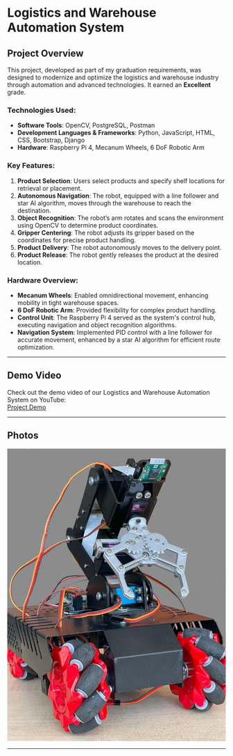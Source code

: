 # Logistics and Warehouse Automation System 

## Project Overview

This project, developed as part of my graduation requirements, was designed to modernize and optimize the logistics and warehouse industry through automation and advanced technologies. It earned an **Excellent** grade.

### Technologies Used:
- **Software Tools**: OpenCV, PostgreSQL, Postman
- **Development Languages & Frameworks**: Python, JavaScript, HTML, CSS, Bootstrap, Django
- **Hardware**: Raspberry Pi 4, Mecanum Wheels, 6 DoF Robotic Arm

### Key Features:

1. **Product Selection**: Users select products and specify shelf locations for retrieval or placement.
2. **Autonomous Navigation**: The robot, equipped with a line follower and star AI algorithm, moves through the warehouse to reach the destination.
3. **Object Recognition**: The robot’s arm rotates and scans the environment using OpenCV to determine product coordinates.
4. **Gripper Centering**: The robot adjusts its gripper based on the coordinates for precise product handling.
5. **Product Delivery**: The robot autonomously moves to the delivery point.
6. **Product Release**: The robot gently releases the product at the desired location.

### Hardware Overview:

- **Mecanum Wheels**: Enabled omnidirectional movement, enhancing mobility in tight warehouse spaces.
- **6 DoF Robotic Arm**: Provided flexibility for complex product handling.
- **Control Unit**: The Raspberry Pi 4 served as the system's control hub, executing navigation and object recognition algorithms.
- **Navigation System**: Implemented PID control with a line follower for accurate movement, enhanced by a star AI algorithm for efficient route optimization.

---

## Demo Video

Check out the demo video of our Logistics and Warehouse Automation System on YouTube:  
[Project Demo](https://youtu.be/rn0h6OKFDIg?si=p920vsHWhEDFhPXL)

---

## Photos
![Robot Image](/Images/Robot.jpeg)

---

